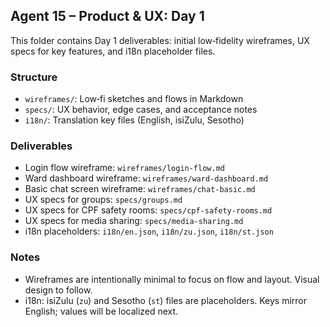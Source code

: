 ## Agent 15 – Product & UX: Day 1

This folder contains Day 1 deliverables: initial low‑fidelity wireframes, UX specs for key features, and i18n placeholder files.

### Structure
- `wireframes/`: Low‑fi sketches and flows in Markdown
- `specs/`: UX behavior, edge cases, and acceptance notes
- `i18n/`: Translation key files (English, isiZulu, Sesotho)

### Deliverables
- Login flow wireframe: `wireframes/login-flow.md`
- Ward dashboard wireframe: `wireframes/ward-dashboard.md`
- Basic chat screen wireframe: `wireframes/chat-basic.md`
- UX specs for groups: `specs/groups.md`
- UX specs for CPF safety rooms: `specs/cpf-safety-rooms.md`
- UX specs for media sharing: `specs/media-sharing.md`
- i18n placeholders: `i18n/en.json`, `i18n/zu.json`, `i18n/st.json`

### Notes
- Wireframes are intentionally minimal to focus on flow and layout. Visual design to follow.
- i18n: isiZulu (`zu`) and Sesotho (`st`) files are placeholders. Keys mirror English; values will be localized next.

